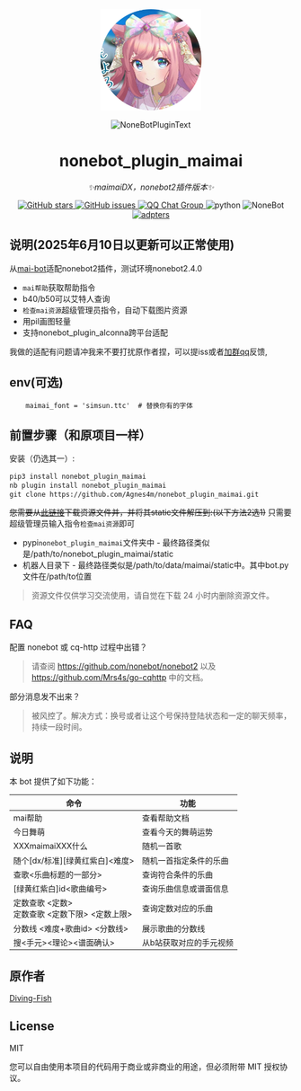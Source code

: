 <!-- markdownlint-disable MD024 MD026 MD031 MD033 MD036 MD041 MD052 -->
<div align="center">
  <img src="https://raw.githubusercontent.com/Agnes4m/nonebot_plugin_l4d2_server/main/image/logo.png" width="180" height="180" alt="NoneBotPluginLogo">
  <br>
  <p><img src="https://s2.loli.net/2022/06/16/xsVUGRrkbn1ljTD.png" width="240" alt="NoneBotPluginText"></p>
</div>

<div align="center">

# nonebot_plugin_maimai

_✨maimaiDX，nonebot2插件版本✨_

<a href="https://github.com/Umamusume-Agnes-Digital/nonebot_plugin_maimai/stargazers">
        <img alt="GitHub stars" src="https://img.shields.io/github/stars/Umamusume-Agnes-Digital/nonebot_plugin_maimai" alt="stars">
</a>
<a href="https://github.com/Umamusume-Agnes-Digital/nonebot_plugin_maimai/issues">
        <img alt="GitHub issues" src="https://img.shields.io/github/issues/Umamusume-Agnes-Digital/nonebot_plugin_maimai" alt="issues">
</a>
<a href="https://jq.qq.com/?_wv=1027&k=l82tMuPG">
        <img src="https://img.shields.io/badge/QQ%E7%BE%A4-424506063-orange?style=flat-square" alt="QQ Chat Group">
</a>
    <img src="https://img.shields.io/badge/python-3.8+-blue.svg" alt="python">
    <img src="https://img.shields.io/badge/nonebot-2.0.0-red.svg" alt="NoneBot">
<a href="https://github.com/nonebot/plugin-alconna">
        <img src="https://img.shields.io/badge/%E9%80%82%E9%85%8D%E5%99%A8-nonebot_plugin_alconna-greg" alt="adpters">
</a>    
</div>

## 说明(2025年6月10日以更新可以正常使用)

从[mai-bot](https://github.com/Diving-Fish/mai-bot)适配nonebot2插件，测试环境nonebot2.4.0

- `mai帮助`获取帮助指令
- b40/b50可以艾特人查询
- `检查mai资源`超级管理员指令，自动下载图片资源
- 用pil画图轻量
- 支持nonebot_plugin_alconna跨平台适配

我做的适配有问题请冲我来不要打扰原作者捏，可以提iss或者[加群qq](https://jq.qq.com/?_wv=1027&k=l82tMuPG)反馈,

## env(可选)

        maimai_font = 'simsun.ttc'  # 替换你有的字体

## 前置步骤（和原项目一样）

安装（仍选其一）:

    pip3 install nonebot_plugin_maimai
    nb plugin install nonebot_plugin_maimai
    git clone https://github.com/Agnes4m/nonebot_plugin_maimai.git

~~您需要从[此链接](https://www.diving-fish.com/maibot/static.zip)下载资源文件并，并将其static文件解压到:(以下方法2选1)~~
只需要超级管理员输入指令`检查mai资源`即可

- pypi`nonebot_plugin_maimai`文件夹中 - 最终路径类似是/path/to/nonebot_plugin_maimai/static
- 机器人目录下 - 最终路径类似是/path/to/data/maimai/static中。其中bot.py文件在/path/to位置

> 资源文件仅供学习交流使用，请自觉在下载 24 小时内删除资源文件。

## FAQ

配置 nonebot 或 cq-http 过程中出错？
> 请查阅 <https://github.com/nonebot/nonebot2> 以及 <https://github.com/Mrs4s/go-cqhttp> 中的文档。

部分消息发不出来？
> 被风控了。解决方式：换号或者让这个号保持登陆状态和一定的聊天频率，持续一段时间。

## 说明

本 bot 提供了如下功能：

命令 | 功能
--- | ---
mai帮助 | 查看帮助文档
今日舞萌 | 查看今天的舞萌运势
XXXmaimaiXXX什么 | 随机一首歌
随个[dx/标准][绿黄红紫白]<难度> | 随机一首指定条件的乐曲
查歌<乐曲标题的一部分> | 查询符合条件的乐曲
[绿黄红紫白]id<歌曲编号> | 查询乐曲信息或谱面信息
定数查歌 <定数> <br> 定数查歌 <定数下限> <定数上限> |  查询定数对应的乐曲
分数线 <难度+歌曲id> <分数线> | 展示歌曲的分数线
搜<手元><理论><谱面确认> | 从b站获取对应的手元视频

## 原作者

[Diving-Fish](https://github.com/Diving-Fish)

## License

MIT

您可以自由使用本项目的代码用于商业或非商业的用途，但必须附带 MIT 授权协议。
